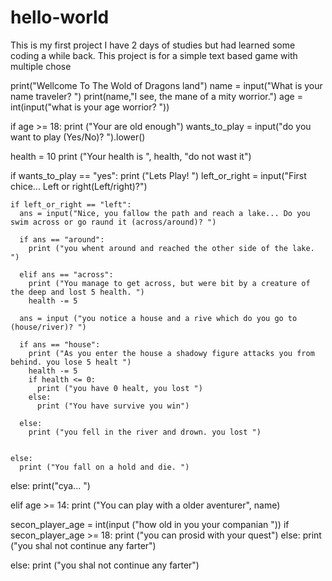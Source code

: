 # hello-world
This is my first project I have 2 days of studies but had learned some coding a while back. This project is for a simple text based game with multiple chose


print("Wellcome To The Wold of Dragons land")
name = input("What is your name traveler? ")
print(name,"I see,  the mane of a mity worrior.")
age = int(input("what is your age worrior? "))



if age >= 18:
  print ("Your are old enough")
  wants_to_play = input("do you want to play (Yes/No)? ").lower()

  health = 10
  print ("Your health is ", health, "do not wast it")

  if wants_to_play == "yes":
    print ("Lets Play! ")
    left_or_right = input("First chice... Left or right(Left/right)?")
    
    if left_or_right == "left":
      ans = input("Nice, you fallow the path and reach a lake... Do you swim across or go raund it (across/around)? ")
      
      if ans == "around":
        print ("you whent around and reached the other side of the lake. ")
      
      elif ans == "across":
        print ("You manage to get across, but were bit by a creature of the deep and lost 5 health. ")
        health -= 5

      ans = input ("you notice a house and a rive which do you go to (house/river)? ")

      if ans == "house":
        print ("As you enter the house a shadowy figure attacks you from behind. you lose 5 healt ")
        health -= 5
        if health <= 0:
          print ("you have 0 healt, you lost ")
        else:
          print ("You have survive you win")
        
      else:
        print ("you fell in the river and drown. you lost ")


    else:
      print ("You fall on a hold and die. ")


  else:
   print("cya... ")

elif age >= 14:
  print ("You can play with a older aventurer", name)

  secon_player_age = int(input ("how old in you your companian "))
  if secon_player_age >= 18:
    print ("you can prosid with your quest")
  else:
    print ("you shal not continue any farter")

else:
    print ("you shal not continue any farter")
